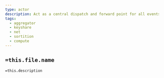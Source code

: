 ```yaml
---
type: actor
description: Act as a central dispatch and forward point for all events in the system
tags:
  - aggregator
  - keyshare
  - net
  - sortition
  - compute
---
```

## `=this.file.name`

`=this.description`